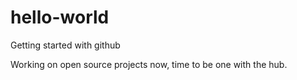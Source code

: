# hello-world

Getting started with github

Working on open source projects now, time to be one with the hub.
